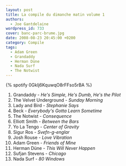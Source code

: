 ```yaml
---
layout: post
title: La compile du dimanche matin volume 1
authors:
  - Joe Gantdelaine
wordpress_id: 733
cover: banc-parc-brume.jpg
date: 2008-08-23 20:45:00 +0200
category: Compile
tags:
  - Adam Green
  - Grandaddy
  - Herman Düne
  - Nada Surf
  - The Notwist
---
```


{% spotify 0GkIj6KquwqO8rFFso5rBA %}

1. Grandaddy - _He's Simple, He's Dumb, He's the Pilot_
1. The Velvet Underground - _Sunday Morning_
1. Lady and Bird - _Stephanie Says_
1. Beck - _Everybody's Gotta Learn Sometime_
1. The Notwist - _Consequence_
1. Elliott Smith - _Between the Bars_
1. Yo La Tengo - _Center of Gravity_
1. Sigur Ros - _Svefn-g-englar_
1. Josh Rouse - _Love Vibration_
1. Adam Green - _Friends of Mine_
1. Herman Düne - _This Will Never Happen_
1. Sufjan Stevens - _Chicago_
1. Nada Surf - _80 Windows_
